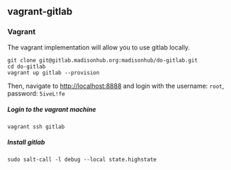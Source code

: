 ## vagrant-gitlab

### Vagrant 
The vagrant implementation will allow you to use gitlab locally.

```
git clone git@gitlab.madisonhub.org:madisonhub/do-gitlab.git
cd do-gitlab
vagrant up gitlab --provision
```

Then, navigate to [http://localhost:8888](http://localhost:8888) and login with 
the username: ```root```, password: ```5iveL!fe```

##### Login to the vagrant machine
```
vagrant ssh gitlab
```

##### Install gitlab

```
sudo salt-call -l debug --local state.highstate
```

